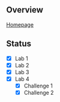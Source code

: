 ## Overview
[Homepage](http://nil.csail.mit.edu/6.824/2018/)

## Status
- [x] Lab 1
- [x] Lab 2
- [x] Lab 3
- [x] Lab 4
  - [x] Challenge 1
  - [x] Challenge 2